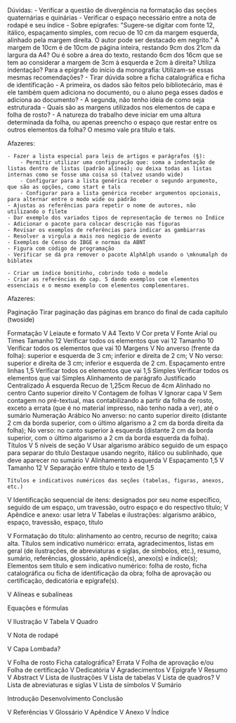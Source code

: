 Dúvidas:
	- Verificar a questão de divergência na formatação das seções quaternárias e quinárias
	- Verificar o espaço necessário entre a nota de rodapé e seu índice
	- Sobre epígrafes: "Sugere-se digitar com fonte 12, itálico, espaçamento simples, com recuo de 10 cm da margem esquerda, alinhado pela margem direita. O autor pode ser destacado em negrito."
		A margem de 10cm é de 10cm de página inteira, restando 9cm dos 21cm da largura da A4? Ou é sobre a área do texto, restando 6cm dos 16cm que se tem ao considerar a margem de 3cm à esquerda e 2cm à direita?
		Utiliza indentação?
		Para a epígrafe do início da monografia: Utilizam-se essas mesmas recomendações?
	- Tirar dúvida sobre a ficha catalográfica e ficha de identificação
		- A primeira, os dados são feitos pelo bibliotecário, mas é ele também quem adiciona no documento, ou o aluno pega esses dados e adiciona ao documento?
		- A segunda, não tenho ideia de como seja estruturada
	- Quais são as margens utilizados nos elementos de capa e folha de rosto?
		- A natureza do trabalho deve iniciar em uma altura determinada da folha, ou apenas preencho o espaço que restar entre os outros elementos da folha? O mesmo vale pra título e tals.

Afazeres: 

    - Fazer a lista especial para leis de artigos e parágrafos (§):
		- Permitir utilizar uma configuração que: soma a indentação de listas dentro de listas (padrão alínea); ou deixa todas as listas internas como se fosse uma coisa só (talvez usando wide)
		- Configurar para a lista genérica receber o segundo argumento, que são as opções, como start e tals
		- Configurar para a lista genérica receber argumentos opcionais, para alternar entre o modo wide ou padrão
	- Ajustas as referências para repetir o nome de autores, não utilizando o filete
	- Dar exemplo dos variados tipos de representação de termos no Índice
	- Adicionar o pacote para colocar descrição nas figuras
	- Revisar os exemplos de referências para indicar as gambiarras
	- Resolver a virgula a mais nos negócio de evento
	- Exemplos de Censo do IBGE e normas da ABNT
	- Figura com código de programação
	- Verificar se dá pra remover o pacote AlphAlph usando o \mknumalph do biblatex

	- Criar um índice bonitinho, cobrindo todo o modelo
	- Criar as referências do cap. 5 dando exemplos com elementos essenciais e o mesmo exemplo com elementos complementares.


Afazeres:

Paginação
	Tirar paginação das páginas em branco do final de cada capítulo (twoside)

Formatação
V	Leiaute e formato
V		A4
	Texto
V		Cor preta
V		Fonte Arial ou Times
		Tamanho 12
			Verificar todos os elementos que vai 12
		Tamanho 10
			Verificar todos os elementos que vai 10
	Margens
V		No anverso (frente da folha): superior e esquerda de 3 cm; inferior e direita de 2 cm;
V		No verso: superior e direita de 3 cm; inferior e esquerda de 2 cm.
	Espaçamento entre linhas
		1,5
			Verificar todos os elementos que vai 1,5
		Simples
			Verificar todos os elementos que vai Simples
	Alinhamento de parágrafo
		Justificado
		Centralizado
		À esquerda
		Recuo de 1,25cm
		Recuo de 4cm
		Alinhado no centro
		Canto superior direito
V	Contagem de folhas
V		Ignorar capa
V		Sem contagem no pré-textual, mas contabilizando a partir da folha de rosto, exceto a errata (que é no material impresso, não tenho nada a ver), até o sumário
	Numeração
		Arábico
		No anverso: no canto superior direito (distante 2 cm da borda superior, com o último algarismo a 2 cm da borda direita da folha);
		No verso: no canto superior à esquerda (distante 2 cm da borda superior, com o último algarismo a 2 cm da borda esquerda da folha).
	Títulos
V		5 níveis de seção
V		Usar algarismo arábico seguido de um espaço para separar do título
		Destaque usando negrito, itálico ou sublinhado, que deve aparecer no sumário
V		Alinhamento à esquerda
V		Espaçamento 1,5
V		Tamanho 12
V		Separação entre título e texto de 1,5

	Títulos e indicativos numéricos das seções (tabelas, figuras, anexos, etc.)
V		Identificação sequencial de itens: designados por seu nome específico, seguido de um espaço, um travessão, outro espaço e do respectivo título;
V		Apêndice e anexo: usar letra
V		Tabelas e ilustrações: algarismo arábico, espaço, travessão, espaço, título

V		Formatação do título: alinhamento ao centro, recurso de negrito; caixa alta.
		Títulos sem indicativo numérico: errata, agradecimentos, listas em geral (de ilustrações, de abreviaturas e siglas, de símbolos, etc.), resumo, sumário, referências, glossário, apêndice(s), anexo(s) e índice(s);
		Elementos sem título e sem indicativo numérico: folha de rosto, ficha catalográfica ou ficha de identificação da obra; folha de aprovação ou certificação, dedicatória e epígrafe(s).

V Alíneas e subalíneas

Equações e fórmulas

V Ilustração
V Tabela
V Quadro

V Nota de rodapé

V Capa
Lombada?

V Folha de rosto
Ficha catalográfica?
Errata
V Folha de aprovação e/ou Folha de certificação
V Dedicatória
V Agradecimentos
V Epígrafe
V Resumo
V Abstract
V Lista de ilustrações
V Lista de tabelas
V Lista de quadros?
V Lista de abreviaturas e siglas
V Lista de símbolos
V Sumário

Introdução
Desenvolvimento
Conclusão

V Referências
V Glossário
V Apêndice
V Anexo
V Índice
